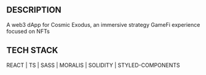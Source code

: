 ## DESCRIPTION
A web3 dApp for Cosmic Exodus, an immersive strategy GameFi experience focused on NFTs

## TECH STACK
REACT | TS | SASS | MORALIS | SOLIDITY | STYLED-COMPONENTS
